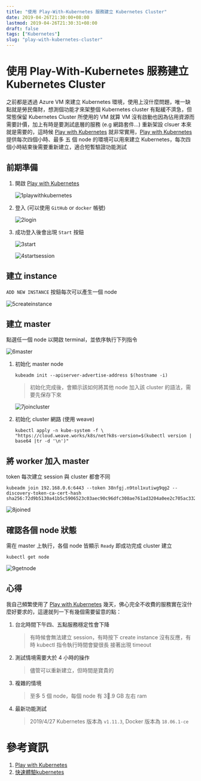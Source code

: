 ```yaml
---
title: "使用 Play-With-Kubernetes 服務建立 Kubernetes Cluster"
date: 2019-04-26T21:30:00+08:00
lastmod: 2019-04-26T21:30:31+08:00
draft: false
tags: ["Kubernetes"]
slug: "play-with-kubernetes-cluster"
---
```

# 使用 Play-With-Kubernetes 服務建立 Kubernetes Cluster

之前都是透過 Azure VM 來建立 Kubernetes 環境，使用上沒什麼問題，唯一缺點就是勞民傷財，想測個功能才來架整個 Kubernetes cluster 有點緩不濟急，但常態保留 Kubernetes Cluster 所使用的 VM 就算 VM 沒有啟動也因為佔用資源而需要計價，加上有時是要測試底層的服務 (e.g 網路套件...) 重新架設 clsuer 本來就是需要的，這時候 [Play with Kubernetes](http://labs.play-with-k8s.com/) 就非常實用，[Play with Kubernetes](http://labs.play-with-k8s.com/) 提供每次四個小時、最多 五 個 node 的環境可以用來建立 Kubernetes，每次四個小時結束後需要重新建立，適合短暫驗證功能測試

## 前期準備

1. 開啟 [Play with Kubernetes](http://labs.play-with-k8s.com/)

    ![1playwithkubernetes](https://user-images.githubusercontent.com/3851540/56843634-a231b480-68d5-11e9-85da-1bf57e44f7ca.png)

2. 登入 (可以使用 `GitHub` or `docker` 帳號)

    ![2login](https://user-images.githubusercontent.com/3851540/56843635-a231b480-68d5-11e9-8420-053b02535984.png)

3. 成功登入後會出現 `Start` 按鈕

    ![3start](https://user-images.githubusercontent.com/3851540/56843636-a231b480-68d5-11e9-84ce-b613280744f2.png)

    ![4startsession](https://user-images.githubusercontent.com/3851540/56843637-a231b480-68d5-11e9-9a33-fc01fe457ce9.png)


## 建立 instance

`ADD NEW INSTANCE` 按鈕每次可以產生一個 node

![5createinstance](https://user-images.githubusercontent.com/3851540/56843638-a2ca4b00-68d5-11e9-9b00-0421633bc7ca.png)

## 建立 master

點選任一個 node 以開啟 terminal，並依序執行下列指令

![6master](https://user-images.githubusercontent.com/3851540/56843639-a2ca4b00-68d5-11e9-8034-1fd576c5b5e8.png)


1. 初始化 master node

    ```
    kubeadm init --apiserver-advertise-address $(hostname -i)
    ```

    > 初始化完成後，會顯示該如何將其他 node 加入該 cluster 的語法，需要先保存下來

    ![7joincluster](https://user-images.githubusercontent.com/3851540/56843640-a2ca4b00-68d5-11e9-822c-2e0e442f9150.png)


2. 初始化 cluster 網路 (使用 weave)

    ```
    kubectl apply -n kube-system -f \
    "https://cloud.weave.works/k8s/net?k8s-version=$(kubectl version | base64 |tr -d '\n')"
    ```


## 將 worker 加入 master

token 每次建立 session 與 cluster 都會不同

```
kubeadm join 192.168.0.6:6443 --token 38nfgj.n9tol1xutiwg9qg2 --discovery-token-ca-cert-hash sha256:72d9b5130a41b5c5906523c03aec90c96dfc308ae761ad3204a0ee2c705ac332
```

![8joined](https://user-images.githubusercontent.com/3851540/56843641-a362e180-68d5-11e9-8efd-c6b1a24056d5.png)


## 確認各個 node 狀態

需在 master 上執行，各個 node 皆顯示 `Ready` 即成功完成 cluster 建立

```
kubectl get node
```

![9getnode](https://user-images.githubusercontent.com/3851540/56843642-a362e180-68d5-11e9-8da9-0ee00db4da4d.png)

## 心得

我自己頻繁使用了 [Play with Kubernetes](http://labs.play-with-k8s.com/) 幾天，佛心完全不收費的服務實在沒什麼好要求的，這邊就列一下有幾個需要留意的點：

1. 台北時間下午四、五點服務穩定性會下降

    > 有時候會無法建立 session，有時按下 create instance 沒有反應，有時 kubectl 指令執行時間會變很長 接著出現 timeout

2. 測試情境需要大於 4 小時的操作

    > 儘管可以重新建立，但時間是寶貴的

3. 複雜的情境

    > 至多 5 個 node，每個 node 有 3.9 GB 左右 ram

4. 最新功能測試

    > 2019/4/27 Kubernetes 版本為 `v1.11.3`, Docker 版本為 `18.06.1-ce`


# 參考資訊
1. [Play with Kubernetes](http://labs.play-with-k8s.com/)
2. [快速體驗kubernetes](http://www.iceyao.com.cn/2017/08/16/%E5%BF%AB%E9%80%9F%E4%BD%93%E9%AA%8Ckubernetes/)